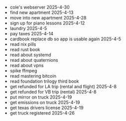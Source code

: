 - cole's webserver 2025-4-30
- find new apartment 2025-4-13
- move into new apartment 2025-4-28
- sign up for piano lessons 2025-4-12
- laundry 2025-4-5
- pay taxes 2025-4-14
- cardbook replace db so app is usable again 2025-4-5
- read nix pills
- read rust book
- read about systemd
- read about quaternions
- read about vpns
- spike ffmpeg
- read mastering bitcoin
- read foundation trilogy third book
- get refunded for LA trip (rental and flight) 2025-4-8
- get refunded for VB trip (rental) 2025-4-8
- put mirror on truck 2025-4-19
- get emissions on truck 2025-4-19 
- get texas drivers license 2025-4-19 
- get truck registered 2025-4-26
